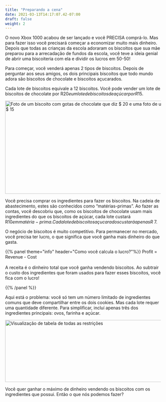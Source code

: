 ```yaml
---
title: "Preparando a cena"
date: 2021-03-13T14:17:07.42-07:00
draft: false
weight: 2
---
```


O novo Xbox 1000 acabou de ser lançado e você PRECISA comprá-lo. Mas para fazer isso você precisará começar a economizar muito mais dinheiro. Depois que todas as crianças da escola adoraram os biscoitos que sua mãe preparou para a arrecadação de fundos da escola, você teve a ideia genial de abrir uma biscoiteria com ela e dividir os lucros em 50-50!

Para começar, você venderá apenas 2 tipos de biscoitos. Depois de perguntar aos seus amigos, os dois principais biscoitos que todo mundo adora são biscoitos de chocolate e biscoitos açucarados.

Cada lote de biscoitos equivale a 12 biscoitos. Você pode vender um lote de biscoitos de chocolate por R$20 e um lote de biscoitos de açúcar por R$15.

<img src= ../img/cookie_price.jpg alt="Foto de um biscoito com gotas de chocolate que diz $ 20 e uma foto de um biscoito de açúcar que diz $ 15" width="700" height="300">

Você precisa comprar os ingredientes para fazer os biscoitos. Na cadeia de abastecimento, estes são conhecidos como “matérias-primas”. Ao fazer as contas, você descobriu que, como os biscoitos de chocolate usam mais ingredientes do que os biscoitos de açúcar, cada lote custará R$10 em matéria-prima. Cada lote de biscoitos açucarados custará apenas R$ 7.

O negócio de biscoitos é muito competitivo. Para permanecer no mercado, você precisa ter lucro, o que significa que você ganha mais dinheiro do que gasta.

{{% panel theme="info" header="Como você calcula o lucro?"%}}
Profit = Revenue - Cost
<br /> <br />
A receita é o dinheiro total que você ganha vendendo biscoitos. Ao subtrair o custo dos ingredientes que foram usados ​​para fazer esses biscoitos, você fica com o lucro!


{{% /panel %}}

Aqui está o problema: você só tem um número limitado de ingredientes comuns que deve compartilhar entre os dois cookies. Mas cada lote requer uma quantidade diferente. Para simplificar, incluí apenas três dos ingredientes principais: ovos, farinha e açúcar.

<img src= ../img/constraints_chart.jpg alt="Visualização de tabela de todas as restrições" width="750" height="200">


Você quer ganhar o máximo de dinheiro vendendo os biscoitos com os ingredientes que possui. Então o que nós podemos fazer?

